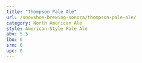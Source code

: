 ```yaml
---
title: "Thompson Pale Ale"
url: /snowshoe-brewing-sonora/thompson-pale-ale/
category: North American Ale
style: American-Style Pale Ale
abv: 5.5
ibu: 0
srm: 0
upc: 0
---
```


